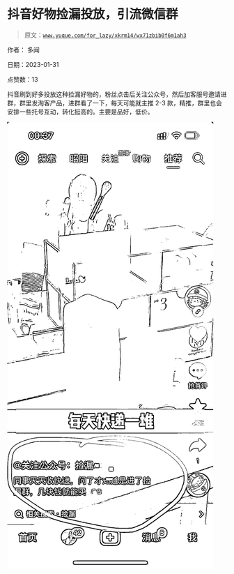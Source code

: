 # 抖音好物捡漏投放，引流微信群

> 原文：[`www.yuque.com/for_lazy/xkrm14/wx71zbib0f6m1ah3`](https://www.yuque.com/for_lazy/xkrm14/wx71zbib0f6m1ah3)

作者： 多闻 

日期：2023-01-31 

点赞数：13 

抖音刷到好多投放这种捡漏好物的，粉丝点击后关注公众号，然后加客服号邀请进群，群里发淘客产品，进群看了一下，每天可能就主推 2-3 款，精推，群里也会安排一些托号互动，转化挺高的。主要是品好，低价。 

![](img/c6515a51926c8c40f9062eacc868e2f9.png) 

